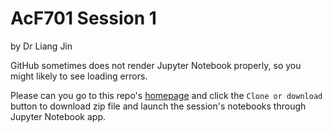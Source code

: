 # AcF701 Session 1
by Dr Liang Jin

GitHub sometimes does not render Jupyter Notebook properly, so you might likely to see loading errors.

Please can you go to this repo's [homepage](https://github.com/drliangjin/the-little-python-book) and click the `Clone or download` button to download zip file and launch the session's notebooks through Jupyter Notebook app.

